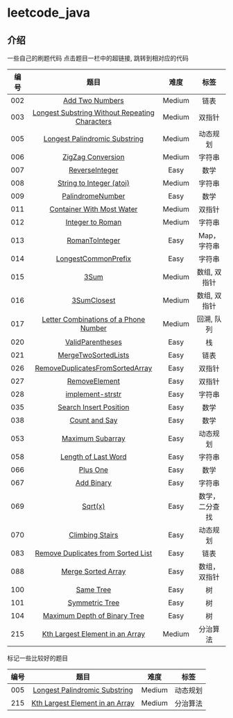 # leetcode_java



## 介绍

一些自己的刷题代码
点击题目一栏中的超链接, 跳转到相对应的代码


|  编号  |              题目              | 难度 |                             标签                             |
| :--: | :-----------------------------: | :--------: | :----------------------------------------------------------: |
| 002  | [Add Two Numbers](https://github.com/zzzmj/leetcode-java/blob/master/src/medium/_002/Solution.java)   |    Medium    | 链表 |
| 003  | [Longest Substring Without Repeating Characters](https://github.com/zzzmj/leetcode-java/blob/master/src/medium/_003/Solution.java)   |    Medium     | 双指针 |
| 005  | [Longest Palindromic Substring](https://github.com/zzzmj/leetcode-java/blob/master/src/medium/_005/Solution.java)   |    Medium     | 动态规划 |
| 006  | [ZigZag Conversion](https://github.com/zzzmj/leetcode-java/blob/master/src/medium/_006/Solution.java)   |    Medium    | 字符串 |
| 007  |       [ReverseInteger](https://github.com/zzzmj/leetcode-java/blob/master/src/easy/_007/Solution.java)       |    Easy    |  数学 |
| 008  | [String to Integer (atoi)](https://github.com/zzzmj/leetcode-java/blob/master/src/medium/_008/Solution.java)   |    Medium      | 字符串 |
| 009  |      [PalindromeNumber](https://github.com/zzzmj/leetcode-java/blob/master/src/easy/_009/Solution.java)     |    Easy    |   数学 |
| 011  | [Container With Most Water](https://github.com/zzzmj/leetcode-java/blob/master/src/medium/_011/Solution.java)   |    Medium    | 双指针 |
| 012  | [Integer to Roman](https://github.com/zzzmj/leetcode-java/blob/master/src/medium/_012/Solution.java)   |    Medium    |   字符串 |
| 013  |         [RomanToInteger](https://github.com/zzzmj/leetcode-java/blob/master/src/easy/_013/Solution.java)        |    Easy    |  Map，字符串 |
| 014  |       [LongestCommonPrefix](https://github.com/zzzmj/leetcode-java/blob/master/src/easy/_014/Solution.java)       |    Easy    |  字符串 |
| 015  | [3Sum](https://github.com/zzzmj/leetcode-java/blob/master/src/medium/_015/Solution.java)   |    Medium    | 数组, 双指针 |
| 016  | [3SumClosest](https://github.com/zzzmj/leetcode-java/blob/master/src/medium/_016/Solution.java)   |    Medium    | 数组, 双指针 |
| 017  | [Letter Combinations of a Phone Number](https://github.com/zzzmj/leetcode-java/blob/master/src/medium/_017/Solution.java)   |    Medium  | 回溯, 队列 |
| 020  |        [ValidParentheses](https://github.com/zzzmj/leetcode-java/blob/master/src/easy/_020/Solution.java)       |    Easy    |  栈 |
| 021  |       [MergeTwoSortedLists](https://github.com/zzzmj/leetcode-java/blob/master/src/easy/_021/Solution.java)       |    Easy    |  链表 |
| 026  | [RemoveDuplicatesFromSortedArray](https://github.com/zzzmj/leetcode-java/blob/master/src/easy/_026/Solution.java) |    Easy    | 双指针 |
| 027  | [RemoveElement](https://github.com/zzzmj/leetcode-java/blob/master/src/easy/_027/Solution.java) |    Easy    |  双指针 |
| 028  | [implement-strstr](https://github.com/zzzmj/leetcode-java/blob/master/src/easy/_028/Solution.java) |    Easy   | 字符串 |
| 035  | [Search Insert Position](https://github.com/zzzmj/leetcode-java/blob/master/src/easy/_035/Solution.java) |    Easy    |  数学 |
| 038  | [Count and Say](https://github.com/zzzmj/leetcode-java/blob/master/src/easy/_038/Solution.java) |    Easy    | 数学 |
| 053  | [Maximum Subarray](https://github.com/zzzmj/leetcode-java/blob/master/src/easy/_053/Solution.java) |    Easy    |  动态规划 |
| 058  | [Length of Last Word](https://github.com/zzzmj/leetcode-java/blob/master/src/easy/_058/Solution.java) |    Easy    |  字符串 |
| 066  | [Plus One](https://github.com/zzzmj/leetcode-java/blob/master/src/easy/_066/Solution.java) |    Easy    | 数学 |
| 067  | [Add Binary](https://github.com/zzzmj/leetcode-java/blob/master/src/easy/_067/Solution.java) |    Easy    |  字符串 |
| 069  | [Sqrt(x)](https://github.com/zzzmj/leetcode-java/blob/master/src/easy/_069/Solution.java) |    Easy    |  数学，二分查找 |
| 070  | [Climbing Stairs](https://github.com/zzzmj/leetcode-java/blob/master/src/easy/_070/Solution.java) |    Easy    |  动态规划 |
| 083  | [Remove Duplicates from Sorted List](https://github.com/zzzmj/leetcode-java/blob/master/src/easy/_083/Solution.java) |    Easy    |  链表 |
| 088  | [Merge Sorted Array](https://github.com/zzzmj/leetcode-java/blob/master/src/easy/_088/Solution.java) |    Easy    |  数组，双指针 |
| 100  | [Same Tree](https://github.com/zzzmj/leetcode-java/blob/master/src/easy/_100/Solution.java) |    Easy    |  树 |
| 101  | [Symmetric Tree](https://github.com/zzzmj/leetcode-java/blob/master/src/easy/_101/Solution.java) |    Easy    |  树 |
| 104  | [Maximum Depth of Binary Tree](https://github.com/zzzmj/leetcode-java/blob/master/src/easy/_104/Solution.java) |    Easy    |  树 |
| 215  | [Kth Largest Element in an Array](https://github.com/zzzmj/leetcode-java/blob/master/src/medium/_215/Solution.java) |    Medium    |  分治算法 |


标记一些比较好的题目

|  编号  |              题目              | 难度 |                             标签                             |
| :--: | :-----------------------------: | :--------: | :----------------------------------------------------------: |
| 005  | [Longest Palindromic Substring](https://github.com/zzzmj/leetcode-java/blob/master/src/medium/_005/Solution.java)   |    Medium     | 动态规划 |
| 215  | [Kth Largest Element in an Array](https://github.com/zzzmj/leetcode-java/blob/master/src/medium/_215/Solution.java) |    Medium    |  分治算法 |
